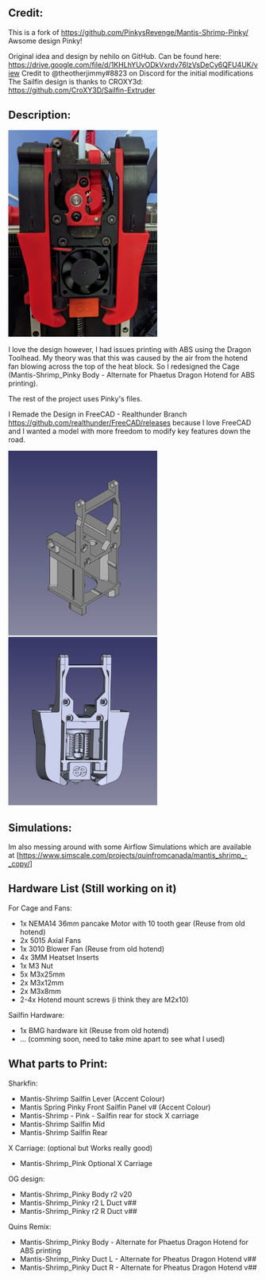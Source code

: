 ## Credit:

This is a fork of https://github.com/PinkysRevenge/Mantis-Shrimp-Pinky/ Awsome design Pinky!

Original idea and design by nehilo on GitHub. Can be found here: https://drive.google.com/file/d/1KHLhYUvODkVxrdv76lzVsDeCy6QFU4UK/view
Credit to @theotherjimmy#8823 on Discord for the initial modifications
The Sailfin design is thanks to CROXY3d: https://github.com/CroXY3D/Sailfin-Extruder


## Description:

<img src="/Images/Toolhead.jpg" width=300>


I love the design however, I had issues printing with ABS using the Dragon Toolhead.
My theory was that this was caused by the air from the hotend fan blowing across the top of the heat block.
So I redesigned the Cage (Mantis-Shrimp_Pinky Body - Alternate for Phaetus Dragon Hotend for ABS printing).

The rest of the project uses Pinky's files.

I Remade the Design in FreeCAD - Realthunder Branch  https://github.com/realthunder/FreeCAD/releases because I love FreeCAD and I wanted a model with more freedom to modify key features down the road.

<img src="/Images/Mantis-Shrimp_Pinky Body - Alternate for Phaetus Dragon Hotend for ABS printing.PNG" width=300>
<img src="/Images/ABS_version_Frame-step_file.JPG" width=300>


## Simulations:

Im also messing around with some Airflow Simulations which are available at [https://www.simscale.com/projects/quinfromcanada/mantis_shrimp_-_copy/]

## Hardware List (Still working on it)

For Cage and Fans:
- 1x NEMA14 36mm pancake Motor with 10 tooth gear (Reuse from old hotend)
- 2x 5015 Axial Fans 
- 1x 3010 Blower Fan (Reuse from old hotend)
- 4x 3MM Heatset Inserts
- 1x M3 Nut
- 5x M3x25mm
- 2x M3x12mm
- 2x M3x8mm
- 2-4x Hotend mount screws (i think they are M2x10)

Sailfin Hardware: 
- 1x BMG hardware kit (Reuse from old hotend)
- ... (comming soon, need to take mine apart to see what I used)

## What parts to Print:

Sharkfin:
- Mantis-Shrimp Sailfin Lever   (Accent Colour)
- Mantis Spring Pinky Front Sailfin Panel v#     (Accent Colour)
- Mantis-Shrimp - Pink - Sailfin rear for stock X carriage
- Mantis-Shrimp Sailfin Mid
- Mantis-Shrimp Sailfin Rear

X Carriage: (optional but Works really good)
- Mantis-Shrimp_Pink Optional X Carriage

OG design:
- Mantis-Shrimp_Pinky Body r2 v20
- Mantis-Shrimp_Pinky r2 L Duct v##
- Mantis-Shrimp_Pinky r2 R Duct v##

Quins Remix:
- Mantis-Shrimp_Pinky Body - Alternate for Phaetus Dragon Hotend for ABS printing
- Mantis-Shrimp_Pinky Duct L - Alternate for Pheatus Dragon Hotend v##
- Mantis-Shrimp_Pinky Duct R - Alternate for Pheatus Dragon Hotend v##
